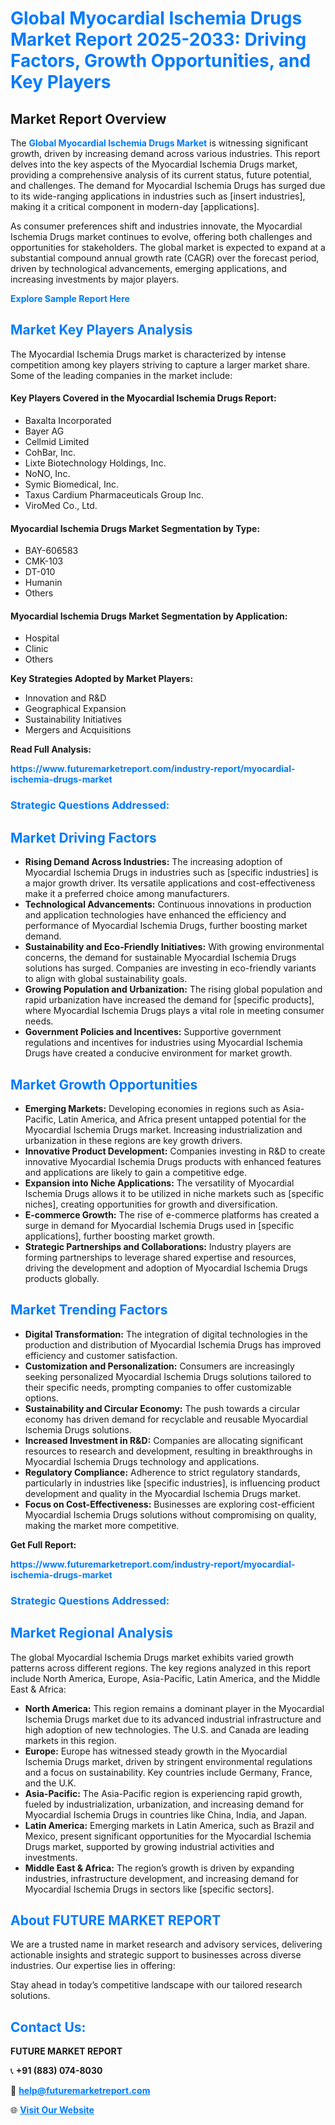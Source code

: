 <h1 style="color: #007BFF;">Global Myocardial Ischemia Drugs Market Report 2025-2033: Driving Factors, Growth Opportunities, and Key Players</h1>

<section id="overview">
<h2>Market Report Overview</h2>
<p>The <a href="https://www.futuremarketreport.com/industry-report/myocardial-ischemia-drugs-market" style="color: #007BFF; text-decoration: none;"><strong>Global Myocardial Ischemia Drugs Market</strong></a> is witnessing significant growth, driven by increasing demand across various industries. This report delves into the key aspects of the Myocardial Ischemia Drugs market, providing a comprehensive analysis of its current status, future potential, and challenges. The demand for Myocardial Ischemia Drugs has surged due to its wide-ranging applications in industries such as [insert industries], making it a critical component in modern-day [applications].</p>
<p>As consumer preferences shift and industries innovate, the Myocardial Ischemia Drugs market continues to evolve, offering both challenges and opportunities for stakeholders. The global market is expected to expand at a substantial compound annual growth rate (CAGR) over the forecast period, driven by technological advancements, emerging applications, and increasing investments by major players.</p>
</section>

<section id="overview">
<p><a href="https://www.futuremarketreport.com/request-sample/reportId=54499" style="color: #007BFF; text-decoration: none;"><strong>Explore Sample Report Here</strong></a></p>
</section>

<section id="key-players">
<h2 style="color: #007BFF;">Market Key Players Analysis</h2>
<p>The Myocardial Ischemia Drugs market is characterized by intense competition among key players striving to capture a larger market share. Some of the leading companies in the market include:</p>
<h4>Key Players Covered in the Myocardial Ischemia Drugs Report:</h4>
<ul><li>Baxalta Incorporated</li><li>Bayer AG</li><li>Cellmid Limited</li><li>CohBar, Inc.</li><li>Lixte Biotechnology Holdings, Inc.</li><li>NoNO, Inc.</li><li>Symic Biomedical, Inc.</li><li>Taxus Cardium Pharmaceuticals Group Inc.</li><li>ViroMed Co., Ltd.</li></ul>
<h4>Myocardial Ischemia Drugs Market Segmentation by Type:</h4>
<ul><li>BAY-606583</li><li>CMK-103</li><li>DT-010</li><li>Humanin</li><li>Others</li></ul>

<h4>Myocardial Ischemia Drugs Market Segmentation by Application:</h4>
<ul><li>Hospital</li><li>Clinic</li><li>Others</li></ul>
<p><strong>Key Strategies Adopted by Market Players:</strong></p>
<ul>
<li>Innovation and R&D</li>
<li>Geographical Expansion</li>
<li>Sustainability Initiatives</li>
<li>Mergers and Acquisitions</li>
</ul>
</section>

<section>
<p><strong>Read Full Analysis: </strong></p><a href="https://www.futuremarketreport.com/industry-report/myocardial-ischemia-drugs-market" style="color: #007BFF; text-decoration: none;"><strong>https://www.futuremarketreport.com/industry-report/myocardial-ischemia-drugs-market</strong></a>
<h3 style="color: #007BFF;">Strategic Questions Addressed:</h3>
</section>

<section id="driving-factors">
<h2 style="color: #007BFF;">Market Driving Factors</h2>
<ul>
<li><strong>Rising Demand Across Industries:</strong> The increasing adoption of Myocardial Ischemia Drugs in industries such as [specific industries] is a major growth driver. Its versatile applications and cost-effectiveness make it a preferred choice among manufacturers.</li>
<li><strong>Technological Advancements:</strong> Continuous innovations in production and application technologies have enhanced the efficiency and performance of Myocardial Ischemia Drugs, further boosting market demand.</li>
<li><strong>Sustainability and Eco-Friendly Initiatives:</strong> With growing environmental concerns, the demand for sustainable Myocardial Ischemia Drugs solutions has surged. Companies are investing in eco-friendly variants to align with global sustainability goals.</li>
<li><strong>Growing Population and Urbanization:</strong> The rising global population and rapid urbanization have increased the demand for [specific products], where Myocardial Ischemia Drugs plays a vital role in meeting consumer needs.</li>
<li><strong>Government Policies and Incentives:</strong> Supportive government regulations and incentives for industries using Myocardial Ischemia Drugs have created a conducive environment for market growth.</li>
</ul>
</section>

<section id="growth-opportunities">
<h2 style="color: #007BFF;">Market Growth Opportunities</h2>
<ul>
<li><strong>Emerging Markets:</strong> Developing economies in regions such as Asia-Pacific, Latin America, and Africa present untapped potential for the Myocardial Ischemia Drugs market. Increasing industrialization and urbanization in these regions are key growth drivers.</li>
<li><strong>Innovative Product Development:</strong> Companies investing in R&D to create innovative Myocardial Ischemia Drugs products with enhanced features and applications are likely to gain a competitive edge.</li>
<li><strong>Expansion into Niche Applications:</strong> The versatility of Myocardial Ischemia Drugs allows it to be utilized in niche markets such as [specific niches], creating opportunities for growth and diversification.</li>
<li><strong>E-commerce Growth:</strong> The rise of e-commerce platforms has created a surge in demand for Myocardial Ischemia Drugs used in [specific applications], further boosting market growth.</li>
<li><strong>Strategic Partnerships and Collaborations:</strong> Industry players are forming partnerships to leverage shared expertise and resources, driving the development and adoption of Myocardial Ischemia Drugs products globally.</li>
</ul>
</section>

<section id="trending-factors">
<h2 style="color: #007BFF;">Market Trending Factors</h2>
<ul>
<li><strong>Digital Transformation:</strong> The integration of digital technologies in the production and distribution of Myocardial Ischemia Drugs has improved efficiency and customer satisfaction.</li>
<li><strong>Customization and Personalization:</strong> Consumers are increasingly seeking personalized Myocardial Ischemia Drugs solutions tailored to their specific needs, prompting companies to offer customizable options.</li>
<li><strong>Sustainability and Circular Economy:</strong> The push towards a circular economy has driven demand for recyclable and reusable Myocardial Ischemia Drugs solutions.</li>
<li><strong>Increased Investment in R&D:</strong> Companies are allocating significant resources to research and development, resulting in breakthroughs in Myocardial Ischemia Drugs technology and applications.</li>
<li><strong>Regulatory Compliance:</strong> Adherence to strict regulatory standards, particularly in industries like [specific industries], is influencing product development and quality in the Myocardial Ischemia Drugs market.</li>
<li><strong>Focus on Cost-Effectiveness:</strong> Businesses are exploring cost-efficient Myocardial Ischemia Drugs solutions without compromising on quality, making the market more competitive.</li>
</ul>
</section>

<section>
<p><strong>Get Full Report: </strong></p><a href="https://www.futuremarketreport.com/industry-report/myocardial-ischemia-drugs-market" style="color: #007BFF; text-decoration: none;"><strong>https://www.futuremarketreport.com/industry-report/myocardial-ischemia-drugs-market</strong></a>
<h3 style="color: #007BFF;">Strategic Questions Addressed:</h3>
</section>


<section id="regional-analysis">
<h2 style="color: #007BFF;">Market Regional Analysis</h2>
<p>The global Myocardial Ischemia Drugs market exhibits varied growth patterns across different regions. The key regions analyzed in this report include North America, Europe, Asia-Pacific, Latin America, and the Middle East & Africa:</p>
<ul>
<li><strong>North America:</strong> This region remains a dominant player in the Myocardial Ischemia Drugs market due to its advanced industrial infrastructure and high adoption of new technologies. The U.S. and Canada are leading markets in this region.</li>
<li><strong>Europe:</strong> Europe has witnessed steady growth in the Myocardial Ischemia Drugs market, driven by stringent environmental regulations and a focus on sustainability. Key countries include Germany, France, and the U.K.</li>
<li><strong>Asia-Pacific:</strong> The Asia-Pacific region is experiencing rapid growth, fueled by industrialization, urbanization, and increasing demand for Myocardial Ischemia Drugs in countries like China, India, and Japan.</li>
<li><strong>Latin America:</strong> Emerging markets in Latin America, such as Brazil and Mexico, present significant opportunities for the Myocardial Ischemia Drugs market, supported by growing industrial activities and investments.</li>
<li><strong>Middle East & Africa:</strong> The region’s growth is driven by expanding industries, infrastructure development, and increasing demand for Myocardial Ischemia Drugs in sectors like [specific sectors].</li>
</ul>
</section>

<footer>
<h2 style="color: #007BFF;">About FUTURE MARKET REPORT</h2>
<p>We are a trusted name in market research and advisory services, delivering actionable insights and strategic support to businesses across diverse industries. Our expertise lies in offering:</p>

<p>Stay ahead in today’s competitive landscape with our tailored research solutions.</p>

<h2 style="color: #007BFF;">Contact Us:</h2>
<p><strong>FUTURE MARKET REPORT</strong></p>
<p>📞 <strong>+91 (883) 074-8030</strong></p>
<p>📧 <strong><a href="mailto:help@futuremarketreport.com" style="color: #007BFF;">help@futuremarketreport.com</a></strong></p>
<p>🌐 <strong><a href="https://www.futuremarketreport.com/" style="color: #007BFF;">Visit Our Website</a></strong></p>
</footer>